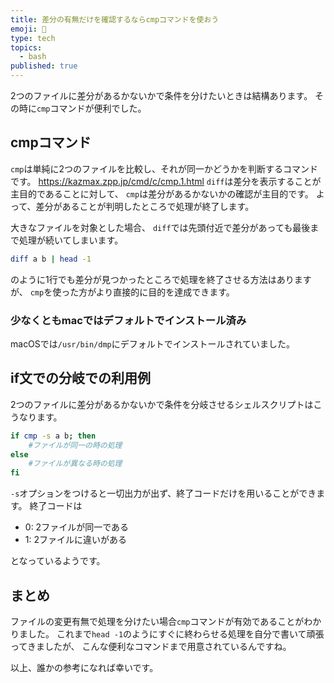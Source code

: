 ```yaml
---
title: 差分の有無だけを確認するならcmpコマンドを使おう
emoji: 🤗
type: tech
topics:
  - bash
published: true
---
```

2つのファイルに差分があるかないかで条件を分けたいときは結構あります。 その時に`cmp`コマンドが便利でした。
## cmpコマンド
`cmp`は単純に2つのファイルを比較し、それが同一かどうかを判断するコマンドです。
https://kazmax.zpp.jp/cmd/c/cmp.1.html
`diff`は差分を表示することが主目的であることに対して、 `cmp`は差分があるかないかの確認が主目的です。 よって、差分があることが判明したところで処理が終了します。

大きなファイルを対象とした場合、 `diff`では先頭付近で差分があっても最後まで処理が続いてしまいます。
```bash
diff a b | head -1
```
のように1行でも差分が見つかったところで処理を終了させる方法はありますが、 `cmp`を使った方がより直接的に目的を達成できます。
### 少なくともmacではデフォルトでインストール済み
macOSでは`/usr/bin/dmp`にデフォルトでインストールされていました。
## if文での分岐での利用例
2つのファイルに差分があるかないかで条件を分岐させるシェルスクリプトはこうなります。
```bash
if cmp -s a b; then
    #ファイルが同一の時の処理
else
    #ファイルが異なる時の処理
fi
```
`-s`オプションをつけると一切出力が出ず、終了コードだけを用いることができます。 終了コードは
- 0: 2ファイルが同一である
- 1: 2ファイルに違いがある

となっているようです。
## まとめ
ファイルの変更有無で処理を分けたい場合`cmp`コマンドが有効であることがわかりました。 これまで`head -1`のようにすぐに終わらせる処理を自分で書いて頑張ってきましたが、 こんな便利なコマンドまで用意されているんですね。

以上、誰かの参考になれば幸いです。
